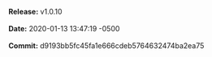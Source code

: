**Release:** 
v1.0.10
<br><br>**Date:** 
2020-01-13 13:47:19 -0500
<br><br>**Commit:** 
d9193bb5fc45fa1e666cdeb5764632474ba2ea75
